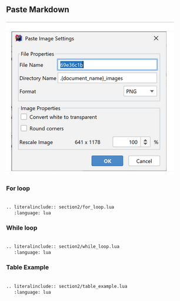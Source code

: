 ## Paste Markdown

![](.class3_images/7c152b2d.png)

### For loop

```{eval-rst}

.. literalinclude:: section2/for_loop.lua
   :language: lua

```

### While loop

```{eval-rst}

.. literalinclude:: section2/while_loop.lua
   :language: lua

```

### Table Example

```{eval-rst}

.. literalinclude:: section2/table_example.lua
   :language: lua

```

